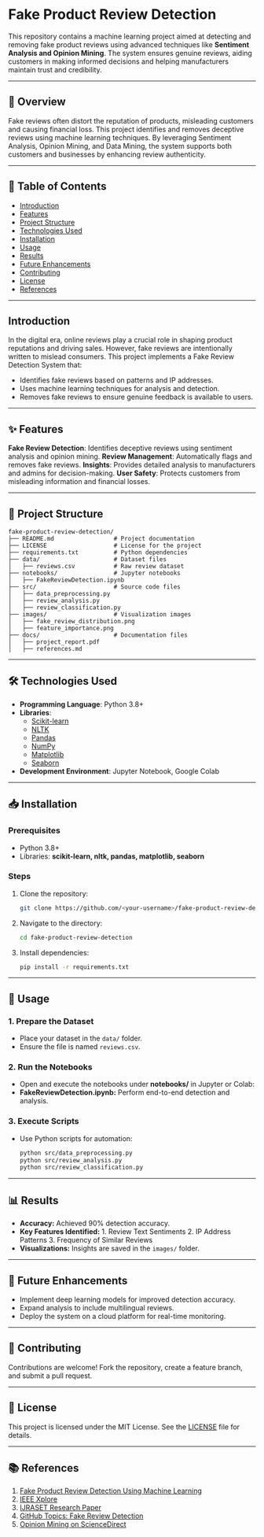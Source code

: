 # Fake Product Review Detection
This repository contains a machine learning project aimed at detecting and removing fake product reviews using advanced techniques like **Sentiment Analysis and Opinion Mining**. The system ensures genuine reviews, aiding customers in making informed decisions and helping manufacturers maintain trust and credibility.

---

## 📖 Overview
Fake reviews often distort the reputation of products, misleading customers and causing financial loss. This project identifies and removes deceptive reviews using machine learning techniques. By leveraging Sentiment Analysis, Opinion Mining, and Data Mining, the system supports both customers and businesses by enhancing review authenticity.

---

## 📌 Table of Contents
- [Introduction](#introduction)
- [Features](#features)
- [Project Structure](#project-structure)
- [Technologies Used](#technologies-used)
- [Installation](#installation)
- [Usage](#usage)
- [Results](#results)
- [Future Enhancements](#future-enhancements)
- [Contributing](#contributing)
- [License](#license)
- [References](#references)

---

## Introduction
In the digital era, online reviews play a crucial role in shaping product reputations and driving sales. However, fake reviews are intentionally written to mislead consumers. This project implements a Fake Review Detection System that:
- Identifies fake reviews based on patterns and IP addresses.
- Uses machine learning techniques for analysis and detection.
- Removes fake reviews to ensure genuine feedback is available to users.

---

## ✨ Features

**Fake Review Detection**: Identifies deceptive reviews using sentiment analysis and opinion mining.
**Review Management**: Automatically flags and removes fake reviews.
**Insights**: Provides detailed analysis to manufacturers and admins for decision-making.
**User Safety**: Protects customers from misleading information and financial losses.

---

## 📂 Project Structure

```plaintext
fake-product-review-detection/
├── README.md                 # Project documentation
├── LICENSE                   # License for the project
├── requirements.txt          # Python dependencies
├── data/                     # Dataset files
│   ├── reviews.csv           # Raw review dataset
├── notebooks/                # Jupyter notebooks
│   ├── FakeReviewDetection.ipynb
├── src/                      # Source code files
│   ├── data_preprocessing.py
│   ├── review_analysis.py
│   ├── review_classification.py
├── images/                   # Visualization images
│   ├── fake_review_distribution.png
│   ├── feature_importance.png
├── docs/                     # Documentation files
│   ├── project_report.pdf
│   ├── references.md
```

---

## 🛠️ Technologies Used

- **Programming Language**: Python 3.8+
- **Libraries**:
    - [Scikit-learn](https://scikit-learn.org/stable/)
    - [NLTK](https://www.nltk.org/)
    - [Pandas](https://pandas.pydata.org/)
    - [NumPy](https://numpy.org/)
    - [Matplotlib](https://matplotlib.org/)
    - [Seaborn](https://seaborn.pydata.org/)
- **Development Environment**: Jupyter Notebook, Google Colab

---

## 📥 Installation

### Prerequisites

- Python 3.8+
- Libraries: **scikit-learn, nltk, pandas, matplotlib, seaborn**

### Steps

1. Clone the repository:
    ```bash
    git clone https://github.com/<your-username>/fake-product-review-detection.git
    ```
2. Navigate to the directory:
    ```bash
    cd fake-product-review-detection
    ```
3. Install dependencies:
    ```bash
    pip install -r requirements.txt
    ```

---

## 🚀 Usage
### 1. Prepare the Dataset
- Place your dataset in the `data/` folder.
- Ensure the file is named `reviews.csv`.
  
### 2. Run the Notebooks
- Open and execute the notebooks under **notebooks/** in Jupyter or Colab:
- **FakeReviewDetection.ipynb:** Perform end-to-end detection and analysis.
  
### 3. Execute Scripts
- Use Python scripts for automation:
  ```bash
  python src/data_preprocessing.py
  python src/review_analysis.py
  python src/review_classification.py
  ```

---

## 📊 Results

- **Accuracy:** Achieved 90% detection accuracy.
- **Key Features Identified:**
      1. Review Text Sentiments
      2. IP Address Patterns
      3. Frequency of Similar Reviews
- **Visualizations:** Insights are saved in the `images/` folder.

---

## 🔮 Future Enhancements

- Implement deep learning models for improved detection accuracy.
- Expand analysis to include multilingual reviews.
- Deploy the system on a cloud platform for real-time monitoring.

---

## 🤝 Contributing
Contributions are welcome! Fork the repository, create a feature branch, and submit a pull request.

---

## 📝 License
This project is licensed under the MIT License. See the [LICENSE](LICENSE) file for details.

---

## 📚 References
1. [Fake Product Review Detection Using Machine Learning](https://pythongeeks.org/fake-product-review-detection-using-machine-learning/)
2. [IEEE Xplore](https://ieeexplore.ieee.org/document/6921594?arnumber=7023420)
3. [IJRASET Research Paper](https://www.ijraset.com/research-paper/fake-product-review-monitoring-system)
4. [GitHub Topics: Fake Review Detection](https://github.com/topics/fake-review-detection)
5. [Opinion Mining on ScienceDirect](https://www.sciencedirect.com/science/article/pii/S0969698921003374)
